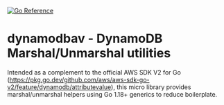 [![Go Reference](https://pkg.go.dev/badge/github.com/ryanc414/dynamodbav.svg)](https://pkg.go.dev/github.com/ryanc414/dynamodbav)

dynamodbav - DynamoDB Marshal/Unmarshal utilities
=================================================

Intended as a complement to the official AWS SDK V2 for Go
(https://pkg.go.dev/github.com/aws/aws-sdk-go-v2/feature/dynamodb/attributevalue),
this micro library provides marshal/unmarshal helpers using Go 1.18+ generics
to reduce boilerplate.

